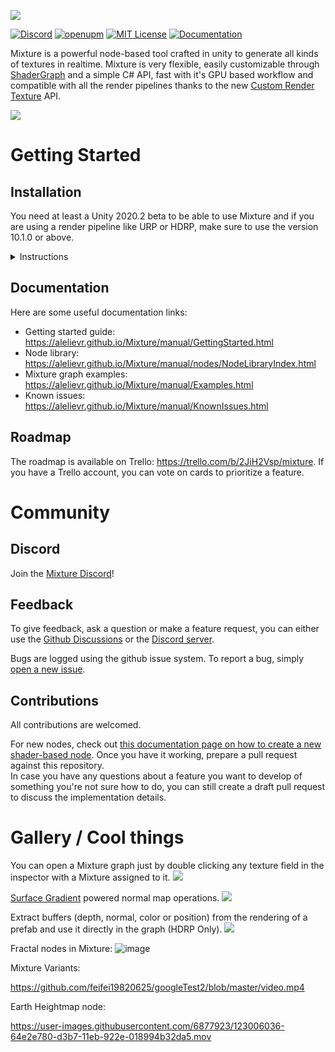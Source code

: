 ![](Packages/com.alelievr.mixture/Documentation~/Images/Mixture-github.png)

[![Discord](https://img.shields.io/discord/823720615965622323.svg?style=for-the-badge)](https://discord.gg/DGxZRP3qeg)
[![openupm](https://img.shields.io/npm/v/com.alelievr.mixture?label=openupm&registry_uri=https://package.openupm.com&style=for-the-badge)](https://openupm.com/packages/com.alelievr.mixture/)
[![MIT License](https://img.shields.io/badge/license-MIT-blue.svg?style=for-the-badge)](https://github.com/alelievr/Mixture/blob/master/LICENSE)
[![Documentation](https://img.shields.io/badge/Documentation-github-brightgreen.svg?style=for-the-badge)](https://alelievr.github.io/Mixture/manual/GettingStarted.html)


Mixture is a powerful node-based tool crafted in unity to generate all kinds of textures in realtime. Mixture is very flexible, easily customizable through [ShaderGraph](https://unity.com/shader-graph) and a simple C# API, fast with it's GPU based workflow and compatible with all the render pipelines thanks to the new [Custom Render Texture](https://docs.unity3d.com/2020.2/Documentation/ScriptReference/CustomRenderTextureManager.html) API.

![](Packages/com.alelievr.mixture/Documentation~/Images/2020-11-04-01-04-59.png)

# Getting Started

## Installation

You need at least a Unity 2020.2 beta to be able to use Mixture and if you are using a render pipeline like URP or HDRP, make sure to use the version 10.1.0 or above.

<details><summary>Instructions</summary>

Mixture is available on the [OpenUPM](https://openupm.com/packages/com.alelievr.mixture/) package registry, to install it in your project, follow the instructions below.

1. Open the `Project Settings` and go to the `Package Manager` tab.
2. In the `Scoped Registry` section, click on the small `+` icon to add a new [scoped registry](https://docs.unity3d.com/2020.2/Documentation/Manual/upm-scoped.html) and fill the following information:
```
Name:     Open UPM
URL:      https://package.openupm.com
Scope(s): com.alelievr
```
3. Then below the scoped registries, you need to enable `Preview Packages` (Mixture is still in preview).
4. Next, open the `Package Manager` window, select `My Registries` in the top left corner and you should be able to see the Mixture package.
5. Click the `Install` button and you can start using Mixture :)

![](docs/docfx/images/2020-11-09-11-37-01.png)

:warning: If you don't see `My Registries` in the dropdown for some reason, click on the `+` icon in the top left corner of the package manager window and select `Add package from Git URL`, then paste `com.alelievr.mixture` and click `Add`.

Note that sometimes, the package manager can be slow to update the list of available packages. In that case, you can force it by clicking the circular arrow button at the bottom of the package list.

</details>

## Documentation

Here are some useful documentation links:
- Getting started guide:  https://alelievr.github.io/Mixture/manual/GettingStarted.html
- Node library: https://alelievr.github.io/Mixture/manual/nodes/NodeLibraryIndex.html
- Mixture graph examples: https://alelievr.github.io/Mixture/manual/Examples.html
- Known issues: https://alelievr.github.io/Mixture/manual/KnownIssues.html

## Roadmap

The roadmap is available on Trello: https://trello.com/b/2JiH2Vsp/mixture. If you have a Trello account, you can vote on cards to prioritize a feature.

# Community 

## Discord

Join the [Mixture Discord](https://discord.gg/DGxZRP3qeg)! 

## Feedback

To give feedback, ask a question or make a feature request, you can either use the [Github Discussions](https://github.com/alelievr/Mixture/discussions) or the [Discord server](https://discord.gg/DGxZRP3qeg).

Bugs are logged using the github issue system. To report a bug, simply [open a new issue](https://github.com/alelievr/Mixture/issues/new/choose).

## Contributions 

All contributions are welcomed.

For new nodes, check out [this documentation page on how to create a new shader-based node](https://alelievr.github.io/Mixture/manual/ShaderNodes.html). Once you have it working, prepare a pull request against this repository.  
In case you have any questions about a feature you want to develop of something you're not sure how to do, you can still create a draft pull request to discuss the implementation details.

# Gallery / Cool things

You can open a Mixture graph just by double clicking any texture field in the inspector with a Mixture assigned to it.
![](docs/docfx/images/MixtureOpen.gif)

[Surface Gradient](https://blogs.unity3d.com/2019/11/20/normal-map-compositing-using-the-surface-gradient-framework-in-shader-graph/) powered normal map operations.
![](docs/docfx/images/NormalBlend.gif)

Extract buffers (depth, normal, color or position) from the rendering of a prefab and use it directly in the graph (HDRP Only).
![](docs/docfx/images/SceneCapture.gif)

Fractal nodes in Mixture:
![image](https://user-images.githubusercontent.com/6877923/102915300-d8944e00-4481-11eb-8e93-f7a57c21b830.png)

Mixture Variants:

https://github.com/feifei19820625/googleTest2/blob/master/video.mp4


Earth Heightmap node:

https://user-images.githubusercontent.com/6877923/123006036-64e2e780-d3b7-11eb-922e-018994b32da5.mov
